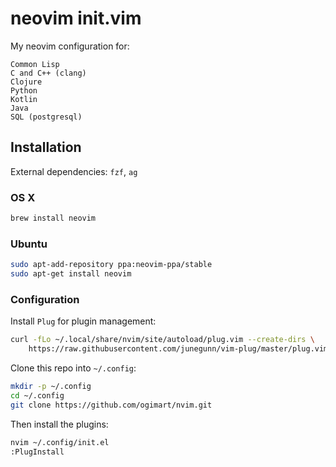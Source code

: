 # neovim init.vim

My neovim configuration for:

    Common Lisp
    C and C++ (clang)
    Clojure
    Python
    Kotlin
    Java
    SQL (postgresql)

## Installation

External dependencies: `fzf`, `ag`

### OS X

```sh
brew install neovim
```

### Ubuntu

```sh
sudo apt-add-repository ppa:neovim-ppa/stable
sudo apt-get install neovim
```

### Configuration

Install `Plug` for plugin management:

```sh
curl -fLo ~/.local/share/nvim/site/autoload/plug.vim --create-dirs \
    https://raw.githubusercontent.com/junegunn/vim-plug/master/plug.vim
```

Clone this repo into `~/.config`:

```sh
mkdir -p ~/.config
cd ~/.config
git clone https://github.com/ogimart/nvim.git
```

Then install the plugins:

```sh
nvim ~/.config/init.el
:PlugInstall
```
